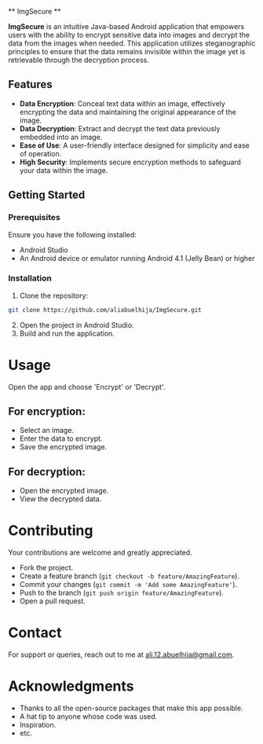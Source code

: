 ** ImgSecure **

**ImgSecure** is an intuitive Java-based Android application that empowers users with the ability to encrypt sensitive data into images and decrypt the data from the images when needed. This application utilizes steganographic principles to ensure that the data remains invisible within the image yet is retrievable through the decryption process.

## Features

- **Data Encryption**: Conceal text data within an image, effectively encrypting the data and maintaining the original appearance of the image.
- **Data Decryption**: Extract and decrypt the text data previously embedded into an image.
- **Ease of Use**: A user-friendly interface designed for simplicity and ease of operation.
- **High Security**: Implements secure encryption methods to safeguard your data within the image.

## Getting Started

### Prerequisites

Ensure you have the following installed:
- Android Studio
- An Android device or emulator running Android 4.1 (Jelly Bean) or higher

### Installation

1. Clone the repository:
```bash
git clone https://github.com/aliabuelhija/ImgSecure.git
```
2. Open the project in Android Studio.
3. Build and run the application.
# Usage

Open the app and choose 'Encrypt' or 'Decrypt'.

## For encryption:
- Select an image.
- Enter the data to encrypt.
- Save the encrypted image.

## For decryption:
- Open the encrypted image.
- View the decrypted data.

# Contributing

Your contributions are welcome and greatly appreciated. 

- Fork the project.
- Create a feature branch (`git checkout -b feature/AmazingFeature`).
- Commit your changes (`git commit -m 'Add some AmazingFeature'`).
- Push to the branch (`git push origin feature/AmazingFeature`).
- Open a pull request.

# Contact

For support or queries, reach out to me at [ali.12.abuelhija@gmail.com](mailto:ali.12.abuelhija@gmail.com).

# Acknowledgments

- Thanks to all the open-source packages that make this app possible.
- A hat tip to anyone whose code was used.
- Inspiration.
- etc.
